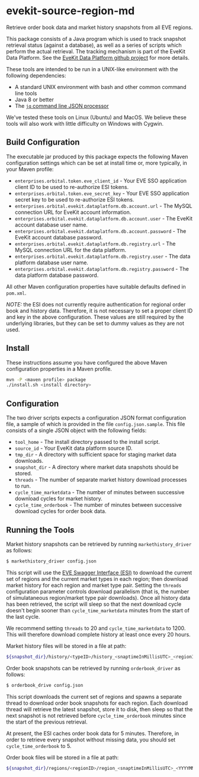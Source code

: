 # evekit-source-region-md
Retrieve order book data and market history snapshots from all EVE regions.

This package consists of a Java program which is used to track snapshot retrieval
status (against a database), as well as a series of scripts which perform the actual
retrieval.  The tracking mechanism is part of the EveKit Data Platform.
See the [EveKit Data Platform github project](https://github.com/OrbitalEnterprises/evekit-data-platform)
for more details.

These tools are intended to be run in a UNIX-like environment with the following dependencies:

* A standard UNIX environment with bash and other common command line tools
* Java 8 or better
* The [`jq` command line JSON processor](https://stedolan.github.io/jq/)

We've tested these tools on Linux (Ubuntu) and MacOS.  We believe these tools will also work with little difficulty
on Windows with Cygwin.

## Build Configuration

The executable jar produced by this package expects the following Maven configuration settings which can
be set at install time or, more typically, in your Maven profile:

* `enterprises.orbital.token.eve_client_id` - Your EVE SSO application client ID to be used to re-authorize ESI tokens.
* `enterprises.orbital.token.eve_secret_key` - Your EVE SSO application secret key to be used to re-authorize ESI tokens.
* `enterprises.orbital.evekit.dataplatform.db.account.url` - The MySQL connection URL for EveKit account information.
* `enterprises.orbital.evekit.dataplatform.db.account.user` - The EveKit account database user name.
* `enterprises.orbital.evekit.dataplatform.db.account.password` - The EveKit account database password.
* `enterprises.orbital.evekit.dataplatform.db.registry.url` - The MySQL connection URL for the data platform.
* `enterprises.orbital.evekit.dataplatform.db.registry.user` - The data platform database user name.
* `enterprises.orbital.evekit.dataplatform.db.registry.password` - The data platform database password.

All other Maven configuration properties have suitable defaults defined in `pom.xml`.

*NOTE:* the ESI does not currently require authentication for regional order book and history data.  Therefore, it is not
necessary to set a proper client ID and key in the above configuration.  These values are still required by the
underlying libraries, but they can be set to dummy values as they are not used.

## Install

These instructions assume you have configured the above Maven configuration properties in a Maven profile.

```bash
mvn -P <maven profile> package
./install.sh <install directory>
```

## Configuration

The two driver scripts expects a configuration JSON format configuration file, a sample of which is provided in
the file `config.json.sample`.  This file consists of a single JSON object with the following fields:

* `tool_home` - The install directory passed to the install script.
* `source_id` - Your EveKit data platform source ID.
* `tmp_dir` - A directory with sufficient space for staging market data downloads.
* `snapshot_dir` - A directory where market data snapshots should be stored.
* `threads` - The number of separate market history download processes to run.
* `cycle_time_marketdata` - The number of minutes between successive download cycles for market history.
* `cycle_time_orderbook` - The number of minutes between successive download cycles for order book data.

## Running the Tools

Market history snapshots can be retrieved by running `markethistory_driver` as follows:

```bash
$ markethistory_driver config.json
```

This script will use the [EVE Swagger Interface (ESI)](https://esi.tech.ccp.is/latest/) to download the current
set of regions and the current market types in each region; then download market history for each
region and market type pair.  Setting the `threads` configuration parameter controls download parallelism
(that is, the number of simulataneous region/market type pair downloads).  Once all history data has
been retrieved, the script will sleep so that the next download cycle doesn't begin sooner than
`cycle_time_marketdata` minutes from the start of the last cycle.

We recommend setting `threads` to 20 and `cycle_time_marketdata` to 1200.  This will therefore download complete history
at least once every 20 hours.

Market history files will be stored in a file at path:

```bash
${snapshot_dir}/history/<typeID>/history_<snaptimeInMillisUTC>_<regionID>_<YYYYMMDD>.gz

```

Order book snapshots can be retrieved by running `orderbook_driver` as follows:

```bash
$ orderbook_drive config.json
```

This script downloads the current set of regions and spawns a separate thread to download order book snapshots
for each region.  Each download thread will retrieve the latest snapshot, store it to disk, then sleep so that
the next snapshot is not retrieved before `cycle_time_orderbook` minutes since the start of the previous
retrieval.

At present, the ESI caches order book data for 5 minutes.  Therefore, in order to retrieve every snapshot without
missing data, you should set `cycle_time_orderbook` to 5.

Order book files will be stored in a file at path:

```bash
${snapshot_dir}/regions/<regionID>/region_<snaptimeInMillisUTC>_<YYYYMMDD>.gz
```
